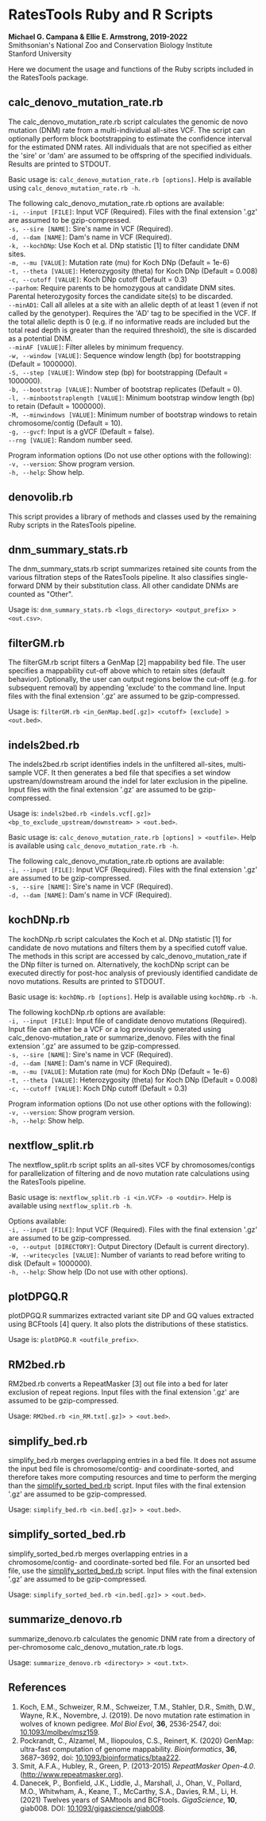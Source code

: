 # RatesTools Ruby and R Scripts  

__Michael G. Campana & Ellie E. Armstrong, 2019-2022__  
Smithsonian's National Zoo and Conservation Biology Institute  
Stanford University  

Here we document the usage and functions of the Ruby scripts included in the RatesTools package.  

## calc_denovo_mutation_rate.rb  
The calc_denovo_mutation_rate.rb script calculates the genomic de novo mutation (DNM) rate from a multi-individual all-sites VCF. The script can optionally perform block bootstrapping to estimate the confidence interval for the estimated DNM rates. All individuals that are not specified as either the 'sire' or 'dam' are assumed to be offspring of the specified individuals. Results are printed to STDOUT.  

Basic usage is: `calc_denovo_mutation_rate.rb [options]`. Help is available using `calc_denovo_mutation_rate.rb -h`.  

The following calc_denovo_mutation_rate.rb options are available:  
`-i, --input [FILE]`: Input VCF (Required). Files with the final extension '.gz' are assumed to be gzip-compressed.  
`-s, --sire [NAME]`: Sire's name in VCF (Required).  
`-d, --dam [NAME]`: Dam's name in VCF (Required).  
`-k, --kochDNp`: Use Koch et al. DNp statistic [1] to filter candidate DNM sites.  
`-m, --mu [VALUE]`: Mutation rate (mu) for Koch DNp (Default = 1e-6)  
`-t, --theta [VALUE]`: Heterozygosity (theta) for Koch DNp (Default = 0.008)  
`-c, --cutoff [VALUE]`: Koch DNp cutoff (Default = 0.3)  
`--parhom`: Require parents to be homozygous at candidate DNM sites. Parental heterozygosity forces the candidate site(s) to be discarded.  
`--minAD1`: Call all alleles at a site with an allelic depth of at least 1 (even if not called by the genotyper). Requires the 'AD' tag to be specified in the VCF. If the total allelic depth is 0 (e.g. if no informative reads are included but the total read depth is greater than the required threshold), the site is discarded as a potential DNM.  
`--minAF [VALUE]`: Filter alleles by minimum frequency.  
`-w, --window [VALUE]`: Sequence window length (bp) for bootstrapping (Default = 1000000).  
`-S, --step [VALUE]`: Window step (bp) for bootstrapping (Default = 1000000).  
`-b, --bootstrap [VALUE]`: Number of bootstrap replicates (Default = 0).  
`-l, --minbootstraplength [VALUE]`: Minimum bootstrap window length (bp) to retain (Default = 1000000).  
`-M, --minwindows [VALUE]`: Minimum number of bootstrap windows to retain chromosome/contig (Default = 10).  
 `-g, --gvcf`: Input is a gVCF (Default = false).  
`--rng [VALUE]`: Random number seed.  

Program information options (Do not use other options with the following):  
`-v, --version`: Show program version.  
`-h, --help`: Show help.  

## denovolib.rb  
This script provides a library of methods and classes used by the remaining Ruby scripts in the RatesTools pipeline.  

## dnm_summary_stats.rb  
The dnm_summary_stats.rb script summarizes retained site counts from the various filtration steps of the RatesTools pipeline. It also classifies single-forward DNM by their substitution class. All other candidate DNMs are counted as "Other".  

Usage is: `dnm_summary_stats.rb <logs_directory> <output_prefix> > <out.csv>`.  

## filterGM.rb  
The filterGM.rb script filters a GenMap [2] mappability bed file. The user specifies a mappability cut-off above which to retain sites (default behavior). Optionally, the user can output regions below the cut-off (e.g. for subsequent removal) by appending 'exclude' to the command line. Input files with the final extension '.gz' are assumed to be gzip-compressed.  

Usage is: `filterGM.rb <in_GenMap.bed[.gz]> <cutoff> [exclude] > <out.bed>`.  

## indels2bed.rb  
The indels2bed.rb script identifies indels in the unfiltered all-sites, multi-sample VCF. It then generates a bed file that specifies a set window upstream/downstream around the indel for later exclusion in the pipeline. Input files with the final extension '.gz' are assumed to be gzip-compressed.  

Usage is: `indels2bed.rb <indels.vcf[.gz]> <bp_to_exclude_upstream/downstream> > <out.bed>`.  

Basic usage is: `calc_denovo_mutation_rate.rb [options] > <outfile>`. Help is available using `calc_denovo_mutation_rate.rb -h`.  

The following calc_denovo_mutation_rate.rb options are available:  
`-i, --input [FILE]`: Input VCF (Required). Files with the final extension '.gz' are assumed to be gzip-compressed.  
`-s, --sire [NAME]`: Sire's name in VCF (Required).  
`-d, --dam [NAME]`: Dam's name in VCF (Required).  

## kochDNp.rb  
The kochDNp.rb script calculates the Koch et al. DNp statistic [1] for candidate de novo mutations and filters them by a specified cutoff value. The methods in this script are accessed by calc_denovo_mutation_rate if the DNp filter is turned on. Alternatively, the kochDNp script can be executed directly for post-hoc analysis of previously identified candidate de novo mutations. Results are printed to STDOUT.  

Basic usage is: `kochDNp.rb [options]`. Help is available using `kochDNp.rb -h`.  

The following kochDNp.rb options are available:  
`-i, --input [FILE]`: Input file of candidate denovo mutations (Required). Input file can either be a VCF or a log previously generated using calc_denovo-mutation_rate or summarize_denovo. Files with the final extension '.gz' are assumed to be gzip-compressed.  
`-s, --sire [NAME]`: Sire's name in VCF (Required).  
`-d, --dam [NAME]`: Dam's name in VCF (Required).  
`-m, --mu [VALUE]`: Mutation rate (mu) for Koch DNp (Default = 1e-6)  
`-t, --theta [VALUE]`: Heterozygosity (theta) for Koch DNp (Default = 0.008)  
`-c, --cutoff [VALUE]`: Koch DNp cutoff (Default = 0.3)  

Program information options (Do not use other options with the following):  
`-v, --version`: Show program version.  
`-h, --help`: Show help.  

## nextflow_split.rb  
The nextflow_split.rb script splits an all-sites VCF by chromosomes/contigs for parallelization of filtering and de novo mutation rate calculations using the RatesTools pipeline.  

Basic usage is: `nextflow_split.rb -i <in.VCF> -o <outdir>`. Help is available using `nextflow_split.rb -h`.  

Options available:  
`-i, --input [FILE]`: Input VCF (Required). Files with the final extension '.gz' are assumed to be gzip-compressed.  
`-o, --output [DIRECTORY]`: Output Directory (Default is current directory).  
`-W, --writecycles [VALUE]`: Number of variants to read before writing to disk (Default = 1000000).  
`-h, --help`: Show help (Do not use with other options).  

## plotDPGQ.R  
plotDPGQ.R summarizes extracted variant site DP and GQ values extracted using BCFtools [4] query. It also plots the distributions of these statistics.  

Usage is: `plotDPGQ.R <outfile_prefix>`.  

## RM2bed.rb  
RM2bed.rb converts a RepeatMasker [3] out file into a bed for later exclusion of repeat regions. Input files with the final extension '.gz' are assumed to be gzip-compressed.  

Usage: `RM2bed.rb <in_RM.txt[.gz]> > <out.bed>`.  

## simplify_bed.rb  
simplify_bed.rb merges overlapping entries in a bed file. It does not assume the input bed file is chromosome/contig- and coordinate-sorted, and therefore takes more computing resources and time to perform the merging than the [simplify_sorted_bed.rb](#simplify_sorted_bed.rb) script. Input files with the final extension '.gz' are assumed to be gzip-compressed.  

Usage: `simplify_bed.rb <in.bed[.gz]> > <out.bed>`.  

## simplify_sorted_bed.rb  
simplify_sorted_bed.rb merges overlapping entries in a chromosome/contig- and coordinate-sorted bed file. For an unsorted bed file, use the [simplify_sorted_bed.rb](#simplify_sorted_bed.rb) script. Input files with the final extension '.gz' are assumed to be gzip-compressed.  

Usage: `simplify_sorted_bed.rb <in.bed[.gz]> > <out.bed>`.  

## summarize_denovo.rb  
summarize_denovo.rb calculates the genomic DNM rate from a directory of per-chromosome calc_denovo_mutation_rate.rb logs.  

Usage: `summarize_denovo.rb <directory> > <out.txt>`.  

## References  
1. Koch, E.M., Schweizer, R.M., Schweizer, T.M., Stahler, D.R., Smith, D.W., Wayne, R.K., Novembre, J. (2019). De novo mutation rate estimation in wolves of known pedigree. *Mol Biol Evol*, __36__, 2536-2547, doi: [10.1093/molbev/msz159](https://academic.oup.com/mbe/article/36/11/2536/5531468?login=true).  
2. Pockrandt, C., Alzamel, M., Iliopoulos, C.S., Reinert, K. (2020) GenMap: ultra-fast computation of genome mappability. *Bioinformatics*, __36__, 3687–3692, doi: [10.1093/bioinformatics/btaa222](https://academic.oup.com/bioinformatics/article/36/12/3687/5815974?login=true).  
3. Smit, A.F.A., Hubley, R., Green, P. (2013-2015) *RepeatMasker Open-4.0*. (http://www.repeatmasker.org).  
4. Danecek, P., Bonfield, J.K., Liddle, J., Marshall, J., Ohan, V., Pollard, M.O., Whitwham, A., Keane, T., McCarthy, S.A., Davies, R.M., Li, H. (2021) Twelves years of SAMtools and BCFtools. *GigaScience*, __10__, giab008. DOI: [10.1093/gigascience/giab008](https://academic.oup.com/gigascience/article/10/2/giab008/6137722).  
